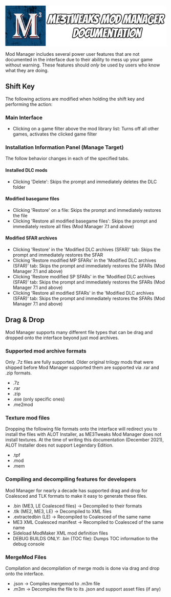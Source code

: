 ![Documentation Image](images/documentation_header.png)

Mod Manager includes several power user features that are not documented in the interface due to their ability to mess up your game without warning. These features should _only_ be used by users who know what they are doing.

## Shift Key
The following actions are modified when holding the shift key and performing the action:

### Main Interface
 - Clicking on a game filter above the mod library list: Turns off all other games, activates the clicked game filter

### Installation Information Panel (Manage Target)
The follow behavior changes in each of the specified tabs.

#### Installed DLC mods
 - Clicking 'Delete': Skips the prompt and immediately deletes the DLC folder

#### Modified basegame files
 - Clicking 'Restore' on a file: Skips the prompt and immediately restores the file
 - Clicking 'Restore all modified basegame files': Skips the prompt and immediately restore all files (Mod Manager 7.1 and above)

#### Modified SFAR archives
 - Clicking 'Restore' in the 'Modified DLC archives (SFAR)' tab: Skips the prompt and immediately restores the SFAR
 - Clicking 'Restore modified MP SFARs' in the 'Modified DLC archives (SFAR)' tab: Skips the prompt and immediately restores the SFARs (Mod Manager 7.1 and above)
 - Clicking 'Restore modified SP SFARs' in the 'Modified DLC archives (SFAR)' tab: Skips the prompt and immediately restores the SFARs (Mod Manager 7.1 and above)
 - Clicking 'Restore all modified SFARs' in the 'Modified DLC archives (SFAR)' tab: Skips the prompt and immediately restores the SFARs (Mod Manager 7.1 and above)

## Drag & Drop
Mod Manager supports many different file types that can be drag and dropped onto the interface beyond just mod archives.

### Supported mod archive formats
Only .7z files are fully supported. Older original trilogy mods that were shipped before Mod Manager supported them are supported via .rar and .zip formats.
- .7z
- .rar
- .zip
- .exe (only specific ones)
- .me2mod

### Texture mod files
Dropping the following file formats onto the interface will redirect you to install the files with ALOT Installer, as ME3Tweaks Mod Manager does not install textures. At the time of writing this documentation (December 2021), ALOT Installer does not support Legendary Edition.
 - .tpf
 - .mod
 - .mem

### Compiling and decompiling features for developers
Mod Manager for nearly a decade has supported drag and drop for Coalesced and TLK formats to make it easy to generate these files.
 - .bin (ME3, LE Coalesced files) -> Decompiled to their formats
 - .tlk (ME2, ME3, LE) -> Decompiled to XML files
 - .extractedbin (LE) -> Recompiled to Coalesced of the same name
 - ME3 XML Coalesced manifest -> Recompiled to Coalesced of the same name
 - Sideload ModMaker XML mod definition files
 - DEBUG BUILDS ONLY: .bin (TOC file): Dumps TOC information to the debug console

### MergeMod Files
Compilation and decompilation of merge mods is done via drag and drop onto the interface.
 - .json -> Compiles mergemod to .m3m file
 - .m3m -> Decompiles the file to its .json and support asset files (if any)

